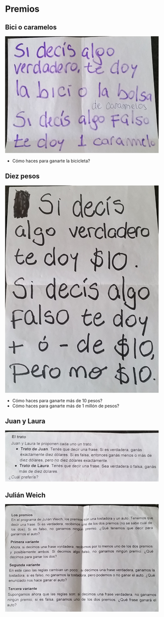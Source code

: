 Premios
=======


Bici o caramelos
----------------------

![](bici_o_caramelos.jpg)

* Cómo haces para ganarte la bicicleta?


Diez pesos
--------------

![](diez_pesos.jpg)

* Cómo haces para ganarte más de 10 pesos?
* Cómo haces para ganarte más de 1 millón de pesos?


Juan y Laura
--------------

![](juan_y_laura.jpg)


Julián Weich
--------------

![](julian_weich.jpg)
